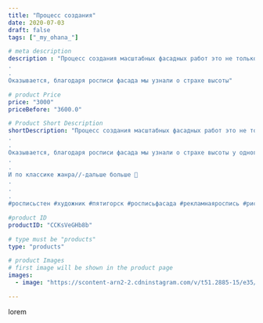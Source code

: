 ```yaml
---
title: "Процесс создания"
date: 2020-07-03
draft: false
tags: ["_my_ohana_"]

# meta description
description : "Процесс создания масштабных фасадных работ это не только красиво, но и опасно скажем мы вам)
.
.
Оказывается, благодаря росписи фасада мы узнали о страхе высоты"

# product Price
price: "3000"
priceBefore: "3600.0"

# Product Short Description
shortDescription: "Процесс создания масштабных фасадных работ это не только красиво, но и опасно скажем мы вам)
.
.
Оказывается, благодаря росписи фасада мы узнали о страхе высоты у одного из «собратьев» нашего микро предприятия//-ну что ж, будем избавляться от страхов как говорится)
.
.
И по классике жанра//-дальше больше 🤙
.
.
.
#росписьстен #художник #пятигорск #росписьфасада #рекламнаяроспись #рисунокнастене #стритарт #арт #кмв #ессентуки #art #graffiti"

#product ID
productID: "CCKsVeGHb8b"

# type must be "products"
type: "products"

# product Images
# first image will be shown in the product page
images:
  - image: "https://scontent-arn2-2.cdninstagram.com/v/t51.2885-15/e35/p1080x1080/106258590_616676412326036_6434569706905451656_n.jpg?tp=1&_nc_ht=scontent-arn2-2.cdninstagram.com&_nc_cat=108&_nc_ohc=fC0OSX8lU20AX9_XpJV&ccb=7-4&oh=f104e511536ce18c55fb5b2625c59f5d&oe=6085EA36&_nc_sid=86f79a&ig_cache_key=MjM0NDg4MTU0NTQ3MDEzMTk5NQ%3D%3D.2-ccb7-4"

---
```

lorem
